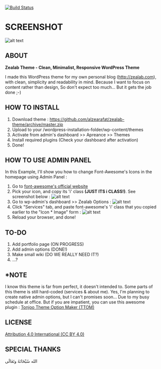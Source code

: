 [![Build Status](https://travis-ci.org/Automattic/_s.svg?branch=master)](https://travis-ci.org/Automattic/_s)

SCREENSHOT
===

![alt text](http://i62.tinypic.com/k2izgo.png "Zealab Theme Screenshot")


ABOUT
---------------

**Zealab Theme - Clean, Minimalist, Responsive WordPress Theme**

I made this WordPress theme for my own personal blog (http://zealab.com), with clean, simplicity and readability in mind. Because I want to focus on content rather than design, So don't expect too much... But it gets the job done ;-)


HOW TO INSTALL
---------------
1. Download theme : https://github.com/alzearafat/zealab-theme/archive/master.zip
2. Upload to your /wordpress-installation-folder/wp-content/themes
3. Activate from admin's dashboard >> Apreance >> Themes
4. Install required plugins (Check your dashboard after activation)
5. Done!



HOW TO USE ADMIN PANEL
---------------
In this Example, I'll show you how to change Font-Awesome's Icons in the homepage using Admin Panel :

1. Go to [font-awesome's official website](http://fortawesome.github.io/Font-Awesome/icons/)
2. Pick your icon, and copy its 'i' class **(JUST ITS i CLASS!)**. See screenshot below :
![alt text](http://i61.tinypic.com/2yn3shu.png "Just font-awesome <i> class")
3. Go to wp-admin's dashboard >> Zealab Options :
![alt text](http://i62.tinypic.com/2n0lmqe.png "Zealab options on wp-admin dashboard")
4. Click "Services" tab, and paste font-awesome's 'i' class that you copied earlier to the "Icon * Image" form :
![alt text](http://i61.tinypic.com/20s63oj.png "Paste font-awesome <i> class here")
5. Reload your browser, and done!


TO-DO
---------------

1. Add portfolio page (ON PROGRESS)
2. Add admin options (DONE!)
3. Make small wiki (DO WE REALLY NEED IT?)
4. ...?


*NOTE
---------------
I know this theme is far from perfect, it doesn't intended to. Some parts of this theme is still hard-coded (services & about me). Yes, I'm planning to create native admin options, but I can't promises soon... Due to my busy schedule at office. But if you are impatient, you can use this awesome plugin : [Tonjoo Theme Option Maker (TTOM)](https://wordpress.org/plugins/tonjoo-theme-option-maker/)


LICENSE
---------------
[Attribution 4.0 International (CC BY 4.0)](http://creativecommons.org/licenses/by/4.0/)


SPECIAL THANKS
---------------
الله سُبْحَانَهُ وتَعَالَى

